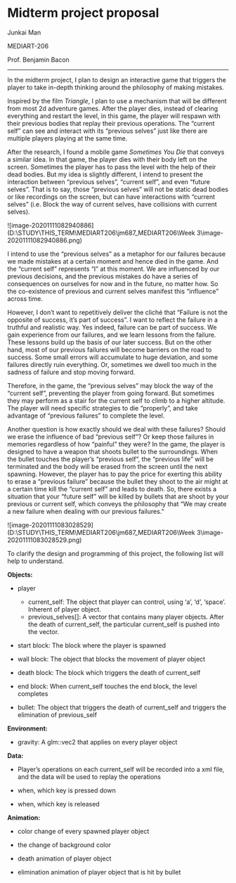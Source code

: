 # Midterm project proposal

Junkai Man

MEDIART-206

Prof. Benjamin Bacon

-----

In the midterm project, I plan to design an interactive game that triggers the player to take in-depth thinking around the philosophy of making mistakes. 

Inspired by the film *Triangle*, I plan to use a mechanism that will be different from most 2d adventure games. After the player dies, instead of clearing everything and restart the level, in this game, the player will respawn with their previous bodies that replay their previous operations. The “current self” can see and interact with its “previous selves” just like there are multiple players playing at the same time. 

After the research, I found a mobile game *Sometimes You Die* that conveys a similar idea. In that game, the player dies with their body left on the screen. Sometimes the player has to pass the level with the help of their dead bodies. But my idea is slightly different, I intend to present the interaction between “previous selves”, “current self”, and even “future selves”. That is to say, those “previous selves” will not be static dead bodies or like recordings on the screen, but can have interactions with “current selves” (i.e. Block the way of current selves, have collisions with current selves). 

![image-20201111082940886](D:\STUDY\THIS_TERM\MEDIART206\jm687_MEDIART206\Week 3\image-20201111082940886.png)

I intend to use the “previous selves” as a metaphor for our failures because we made mistakes at a certain moment and hence died in the game. And the “current self” represents “I” at this moment. We are influenced by our previous decisions, and the previous mistakes do have a series of consequences on ourselves for now and in the future, no matter how. So the co-existence of previous and current selves manifest this “influence” across time. 

However, I don’t want to repetitively deliver the cliché that “Failure is not the opposite of success, it’s part of success”. I want to reflect the failure in a truthful and realistic way. Yes indeed, failure can be part of success. We gain experience from our failures, and we learn lessons from the failure. These lessons build up the basis of our later success. But on the other hand, most of our previous failures will become barriers on the road to success. Some small errors will accumulate to huge deviation, and some failures directly ruin everything. Or, sometimes we dwell too much in the sadness of failure and stop moving forward. 

Therefore, in the game, the “previous selves” may block the way of the “current self”, preventing the player from going forward. But sometimes they may perform as a stair for the current self to climb to a higher altitude. The player will need specific strategies to die “properly”, and take advantage of “previous failures” to complete the level.

Another question is how exactly should we deal with these failures? Should we erase the influence of bad “previous self”? Or keep those failures in memories regardless of how “painful” they were? In the game, the player is designed to have a weapon that shoots bullet to the surroundings. When the bullet touches the player’s “previous self”, the “previous life” will be terminated and the body will be erased from the screen until the next spawning. However, the player has to pay the price for exerting this ability to erase a “previous failure” because the bullet they shoot to the air might at a certain time kill the “current self” and leads to death. So, there exists a situation that your “future self” will be killed by bullets that are shoot by your previous or current self, which conveys the philosophy that “We may create a new failure when dealing with our previous failures.”

![image-20201111083028529](D:\STUDY\THIS_TERM\MEDIART206\jm687_MEDIART206\Week 3\image-20201111083028529.png)

To clarify the design and programming of this project, the following list will help to understand.



**Objects:**

- player
  - current_self: The object that player can control, using ‘a’, ‘d’, ‘space’. Inherent of player object.
  - previous_selves[]: A vector that contains many player objects. After the death of current_self, the particular current_self is pushed into the vector.

- start block: The block where the player is spawned

- wall block: The object that blocks the movement of player object

- death block: The block which triggers the death of current_self

- end block: When current_self touches the end block, the level completes

- bullet: The object that triggers the death of current_self and triggers the elimination of previous_self

**Environment:**

- gravity: A glm::vec2 that applies on every player object

**Data:**

- Player’s operations on each current_self will be recorded into a xml file, and the data will be used to replay the operations

- when, which key is pressed down

- when, which key is released

**Animation:**

- color change of every spawned player object

- the change of background color

- death animation of player object

- elimination animation of player object that is hit by bullet 